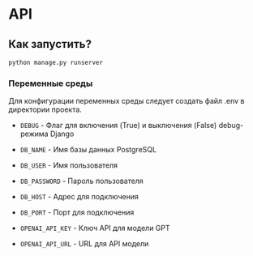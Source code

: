 # API

## Как запустить?

```bash
python manage.py runserver
```

### Переменные среды

Для конфигурации переменных среды следует создать файл .env в директории проекта.

- `DEBUG` - Флаг для включения (True) и выключения (False) debug-режима Django

- `DB_NAME` - Имя базы данных PostgreSQL
- `DB_USER` - Имя пользователя
- `DB_PASSWORD` - Пароль пользователя
- `DB_HOST` - Адрес для подключения
- `DB_PORT` - Порт для подключения

- `OPENAI_API_KEY` - Ключ API для модели GPT
- `OPENAI_API_URL` - URL для API модели